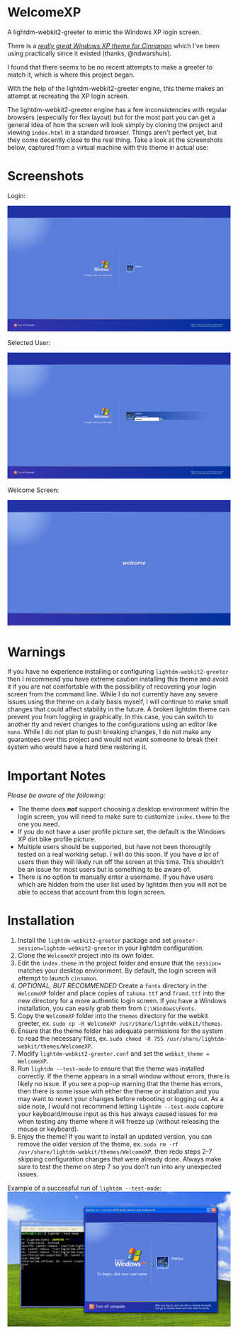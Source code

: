 # WelcomeXP
A lightdm-webkit2-greeter to mimic the Windows XP login screen.

There is a [*really great Windows XP theme for Cinnamon*](https://github.com/ndwarshuis/CinnXP) which I've been using practically since it existed (thanks, @ndwarshuis).

I found that there seems to be no recent attempts to make a greeter to match it, which is where this project began.

With the help of the lightdm-webkit2-greeter engine, this theme makes an attempt at recreating the XP login screen.

The lightdm-webkit2-greeter engine has a few inconsistencies with regular browsers (especially for flex layout) but for the most part you can get a general idea of how the screen will look simply by cloning the project and viewing `index.html` in a standard browser. Things aren't perfect yet, but they come decently close to the real thing. Take a look at the screenshots below, captured from a virtual machine with this theme in actual use:

# Screenshots
Login:

![login](screenshot/login.png)

Selected User:

![user_selected](screenshot/user_selected.png)

Welcome Screen:

![welcome](screenshot/welcome.png)

# Warnings
If you have no experience installing or configuring `lightdm-webkit2-greeter` then I recommend you have extreme caution installing this theme and avoid it if you are not comfortable with the possibility of recovering your login screen from the command line. While I do not currently have any severe issues using the theme on a daily basis myself, I will continue to make small changes that could affect stability in the future. A broken lightdm theme can prevent you from logging in graphically. In this case, you can switch to another tty and revert changes to the configurations using an editor like `nano`. While I do not plan to push breaking changes, I do not make any guarantees over this project and would not want someone to break their system who would have a hard time restoring it.

# Important Notes
*Please be aware of the following:*
* The theme does ***not*** support choosing a desktop environment within the login screen; you will need to make sure to customize `index.theme` to the one you need.
* If you do not have a user profile picture set, the default is the Windows XP dirt bike profile picture.
* Multiple users should be supported, but have not been thoroughly tested on a real working setup. I will do this soon. If you have *a lot* of users then they will likely run off the screen at this time. This shouldn't be an issue for most users but is something to be aware of.
* There is no option to manually enter a username. If you have users which are hidden from the user list used by lightdm then you will not be able to access that account from this login screen.

# Installation
1) Install the `lightdm-webkit2-greeter` package and set `greeter-session=lightdm-webkit2-greeter` in your lightdm configuration.
2) Clone the `WelcomeXP` project into its own folder.
3) Edit the `index.theme` in the project folder and ensure that the `session=` matches your desktop environment. By default, the login screen will attempt to launch `cinnamon`.
4) *OPTIONAL, BUT RECOMMENDED* Create a `fonts` directory in the `WelcomeXP` folder and place copies of `tahoma.ttf` and `framd.ttf` into the new directory for a more authentic login screen. If you have a Windows installation, you can easily grab them from `C:\Windows\Fonts`.
5) Copy the `WelcomeXP` folder into the `themes` directory for the webkit greeter, ex. `sudo cp -R WelcomeXP /usr/share/lightdm-webkit/themes`.
6) Ensure that the theme folder has adequate permissions for the system to read the necessary files, ex. `sudo chmod -R 755 /usr/share/lightdm-webkit/themes/WelcomeXP`.
7) Modify `lightdm-webkit2-greeter.conf` and set the `webkit_theme = WelcomeXP`.
8) Run `lightdm --test-mode` to ensure that the theme was installed correctly. If the theme appears in a small window without errors, there is likely no issue. If you see a pop-up warning that the theme has errors, then there is some issue with either the theme or installation and you may want to revert your changes before rebooting or logging out. As a side note, I would not recommend letting `lightdm --test-mode` capture your keyboard/mouse input as this has always caused issues for me when testing any theme where it will freeze up (without releasing the mouse or keyboard).
9) Enjoy the theme! If you want to install an updated version, you can remove the older version of the theme, ex. `sudo rm -rf /usr/share/lightdm-webkit/themes/WelcomeXP`, then redo steps 2-7 skipping configuration changes that were already done. Always make sure to test the theme on step 7 so you don't run into any unexpected issues.

Example of a successful run of `lightdm --test-mode`:
![lightdm_test_mode](screenshot/lightdm_test_mode.png)
